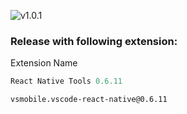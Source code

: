 ![v1.0.1](https://img.shields.io/badge/Release-v1.0.1-green.svg?style=flat)

### Release with following extension:

Extension Name

```js
React Native Tools 0.6.11
```

```
vsmobile.vscode-react-native@0.6.11
```
